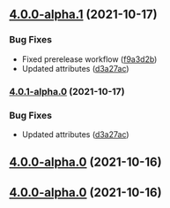 ## [4.0.0-alpha.1](https://github.com/godot-escoria/escoria-core/compare/v0.0.0...v4.0.0-alpha.1) (2021-10-17)


### Bug Fixes

* Fixed prerelease workflow ([f9a3d2b](https://github.com/godot-escoria/escoria-core/commit/f9a3d2b74fd76691aba5b7f8bd13d10cab01db79))
* Updated attributes ([d3a27ac](https://github.com/godot-escoria/escoria-core/commit/d3a27ac770151cee6281e6569e98ad17fdb6af96))



### [4.0.1-alpha.0](https://github.com/godot-escoria/escoria-core/compare/v0.0.0...v4.0.1-alpha.0) (2021-10-17)


### Bug Fixes

* Updated attributes ([d3a27ac](https://github.com/godot-escoria/escoria-core/commit/d3a27ac770151cee6281e6569e98ad17fdb6af96))



## [4.0.0-alpha.0](https://github.com/godot-escoria/escoria-core/compare/v0.0.0...v4.0.0-alpha.0) (2021-10-16)



## [4.0.0-alpha.0](https://github.com/godot-escoria/escoria-core/compare/v0.0.0...v4.0.0-alpha.0) (2021-10-16)
